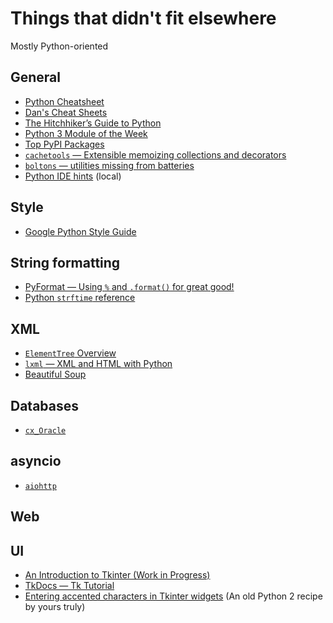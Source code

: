 # Things that didn't fit elsewhere

Mostly Python-oriented

## General

* [Python Cheatsheet](https://www.pythonsheets.com/)
* [Dan's Cheat Sheets](https://cheat.readthedocs.io/en/latest/python/index.html)
* [The Hitchhiker’s Guide to Python](https://docs.python-guide.org/)
* [Python 3 Module of the Week](https://pymotw.com/3/)
* [Top PyPI Packages](https://hugovk.github.io/top-pypi-packages/)
* [`cachetools` — Extensible memoizing collections and decorators](https://cachetools.readthedocs.io/en/latest/)
* [`boltons` — utilities missing from batteries](https://boltons.readthedocs.io/en/latest/)
* [Python IDE hints](python_ide_hints.md) (local)

## Style

* [Google Python Style Guide](https://google.github.io/styleguide/pyguide.html)

## String formatting

* [PyFormat — Using `%` and `.format()` for great good!](https://pyformat.info/)
* [Python `strftime` reference](http://strftime.org/)

## XML

* [`ElementTree` Overview](http://effbot.org/zone/element-index.htm)
* [`lxml` — XML and HTML with Python](https://lxml.de/index.html)
* [Beautiful Soup](https://www.crummy.com/software/BeautifulSoup/bs4/doc/)

## Databases

* [`cx_Oracle`](https://cx-oracle.readthedocs.io/en/latest/)

## asyncio

* [`aiohttp`](https://aiohttp.readthedocs.io/en/stable/)

## Web

## UI

* [An Introduction to Tkinter (Work in Progress)](http://effbot.org/tkinterbook/)
* [TkDocs — Tk Tutorial](https://tkdocs.com/tutorial/index.html)
* [Entering accented characters in Tkinter widgets](https://code.activestate.com/recipes/286155-entering-accented-characters-in-tkinter-widgets/)
    (An old Python 2 recipe by yours truly)

